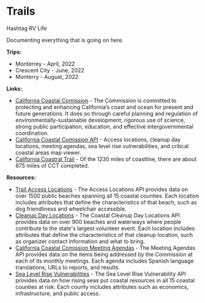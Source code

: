 # Trails
Hashtag RV Life

Documenting everything that is going on here.

**Trips:**

- Monterrey - April, 2022
- Crescent City - June, 2022
- Monterry - August, 2022

**Links:**

- [California Coastal Comission](https://www.coastal.ca.gov/) - The Commission is committed to protecting and enhancing California’s coast and ocean for present and future generations. It does so through careful planning and regulation of environmentally-sustainable development, rigorous use of science, strong public participation, education, and effective intergovernmental coordination.
- [California Coastal Comission API](https://www.coastal.ca.gov/open-data/api-docs/#:~:text=The%20Coastal%20Cleanup%20Day%20Locations,information%20and%20what%20to%20bring.) - Access locations, cleanup day locations, meeting agendas, sea level rise vulnerabilities, and critical coastal areas map viewer.
- [California Coastral Trail](https://www.coastal.ca.gov/access/ca-coastal-trail/coastal-trail.pdf) - Of the 1230 miles of coastline, there are about 875 miles of CCT completed.

**Resources:**

- [Trail Access Locations](https://www.coastal.ca.gov/open-data/api-docs/#:~:text=The%20Coastal%20Cleanup%20Day%20Locations,information%20and%20what%20to%20bring.) - The Access Locations API provides data on over 1500 public beaches spanning all 15 coastal counties. Each location includes attributes that define the characteristics of that beach, such as dog friendliness and wheelchair accessible.
- [Cleanup Day Locations](https://www.coastal.ca.gov/open-data/api-docs/#:~:text=The%20Coastal%20Cleanup%20Day%20Locations,information%20and%20what%20to%20bring.) - The Coastal Cleanup Day Locations API provides data on over 900 beaches and waterways where people contribute to the state's largest volunteer event. Each location includes attributes that define the characteristics of that cleanup location, such as organizer contact information and what to bring.
- [California Coastal Comission Meeting Agendas](https://www.coastal.ca.gov/open-data/api-docs/#:~:text=The%20Coastal%20Cleanup%20Day%20Locations,information%20and%20what%20to%20bring.) - The Meeting Agendas API provides data on the items being addressed by the Commission at each of its monthly meetings. Each agenda includes Spanish language translations, URLs to reports, and results.
- [Sea Level Rise Vulnerabilities](https://www.coastal.ca.gov/open-data/api-docs/#:~:text=The%20Coastal%20Cleanup%20Day%20Locations,information%20and%20what%20to%20bring.) - The Sea Level Rise Vulnerability API provides data on how rising seas put coastal resources in all 15 coastal counties at risk. Each county includes attributes such as economics, infrastructure, and public access.

